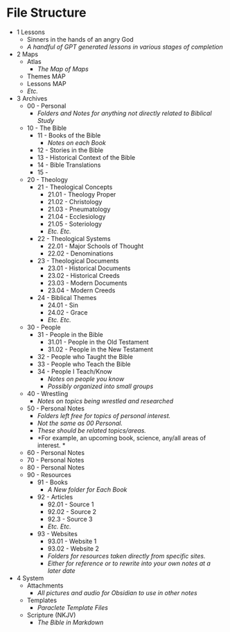 
# File Structure

- 1 Lessons
	- Sinners in the hands of an angry God
	- *A handful of GPT generated lessons in various stages of completion*
- 2 Maps
	- Atlas
		- *The Map of Maps*
	- Themes MAP
	- Lessons MAP
	- *Etc.*
- 3 Archives
	- 00 - Personal
		- *Folders and Notes for anything not directly related to Biblical Study*
	- 10 - The Bible
		- 11 - Books of the Bible
			- *Notes on each Book*
		- 12 - Stories in the Bible
		- 13 - Historical Context of the Bible
		- 14 - Bible Translations
		- 15 - 
	- 20 - Theology
		- 21 - Theological Concepts
			- 21.01 - Theology Proper
			- 21.02 - Christology
			- 21.03 - Pneumatology
			- 21.04 - Ecclesiology
			- 21.05 - Soteriology
			- *Etc. Etc.*
		- 22 - Theological Systems
			- 22.01 - Major Schools of Thought
			- 22.02 - Denominations
		- 23 - Theological Documents
			- 23.01 - Historical Documents
			- 23.02 - Historical Creeds
			- 23.03 - Modern Documents
			- 23.04 - Modern Creeds
		- 24 - Biblical Themes
			- 24.01 - Sin
			- 24.02 - Grace
			- *Etc. Etc.*
	- 30 - People
		- 31 - People in the Bible
			- 31.01 - People in the Old Testament
			- 31.02 - People in the New Testament
		- 32 - People who Taught the Bible
		- 33 - People who Teach the Bible
		- 34 - People I Teach/Know
			- *Notes on people you know*
			- *Possibly organized into small groups*
	- 40 - Wrestling
		- *Notes on topics being wrestled and researched*
	- 50 - Personal Notes
		- *Folders left free for topics of personal interest.* 
		- *Not the same as 00 Personal.*
		- *These should be related topics/areas.*
		- *For example, an upcoming book, science, any/all areas of interest. *
	- 60 - Personal Notes
	- 70 - Personal Notes
	- 80 - Personal Notes
	- 90 - Resources
		- 91 - Books
			- *A New folder for Each Book*
		- 92 - Articles
			- 92.01 - Source 1
			- 92.02 - Source 2
			- 92.3 - Source 3
			- *Etc. Etc.*
		- 93 - Websites
			- 93.01 - Website 1
			- 93.02 - Website 2
			- *Folders for resources taken directly from specific sites.*
			- *Either for reference or to rewrite into your own notes at a later date*
- 4 System
	- Attachments
		- *All pictures and audio for Obsidian to use in other notes*
	- Templates
		- *Paraclete Template Files*
	- Scripture  (NKJV)
		- *The Bible in Markdown*